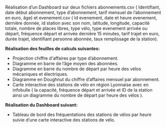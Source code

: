 Réalisation d’un Dashboard sur deux fichiers abonnements.csv ( Identifiant, date début abonnement, type d’abonnement, tarif mensuel de l’abonnement en euro, âge)
et evenement.csv ( Id evenement, date et heure evenement, dernière donnée, id station avec son nom, latitude, longitude, capacité totale, nombre de places libres,
type vélo, type evenement arrivée ou départ, fréquence départ et arrivée dernière 15 minutes, tarif trajet en euro, durée trajet, identifiant personne abonnée,
taux remplissage de la station).

**Réalisation des feuilles de calculs suivantes:**
- Projection chiffre d'affaires par type d’abonnement.
- Diagramme en barre de l’âge moyen des abonnées.
- Diagramme en barre du nombre de départ par heure des vélos mécaniques et électriques.
- Diagramme en Doughnut du chiffre d’affaires mensuel par abonnement.
- Carte interactive des stations de vélo en région Lyonnaise avec en infobulle ( la capacité, fréquence départ et arrivée et ID de la station ainsi 
un diagramme du nombre de départ par heure des vélos ). 

**Réalisation du Dashboard suivant:**
- Tableau de bord des fréquentations des stations de vélos par heure suivie d’une carte interactive des stations de vélo.
